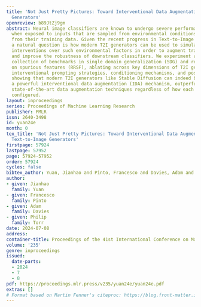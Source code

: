 ```yaml
---
title: 'Not Just Pretty Pictures: Toward Interventional Data Augmentation Using Text-to-Image
  Generators'
openreview: b89JtZj9gm
abstract: Neural image classifiers are known to undergo severe performance degradation
  when exposed to inputs that are sampled from environmental conditions that differ
  from their training data. Given the recent progress in Text-to-Image (T2I) generation,
  a natural question is how modern T2I generators can be used to simulate arbitrary
  interventions over such environmental factors in order to augment training data
  and improve the robustness of downstream classifiers. We experiment across a diverse
  collection of benchmarks in single domain generalization (SDG) and reducing reliance
  on spurious features (RRSF), ablating across key dimensions of T2I generation, including
  interventional prompting strategies, conditioning mechanisms, and post-hoc filtering,
  showing that modern T2I generators like Stable Diffusion can indeed be used to implement
  a powerful interventional data augmentation (IDA) mechanism, outperforming previously
  state-of-the-art data augmentation techniques regardless of how each dimension is
  configured.
layout: inproceedings
series: Proceedings of Machine Learning Research
publisher: PMLR
issn: 2640-3498
id: yuan24e
month: 0
tex_title: 'Not Just Pretty Pictures: Toward Interventional Data Augmentation Using
  Text-to-Image Generators'
firstpage: 57924
lastpage: 57952
page: 57924-57952
order: 57924
cycles: false
bibtex_author: Yuan, Jianhao and Pinto, Francesco and Davies, Adam and Torr, Philip
author:
- given: Jianhao
  family: Yuan
- given: Francesco
  family: Pinto
- given: Adam
  family: Davies
- given: Philip
  family: Torr
date: 2024-07-08
address:
container-title: Proceedings of the 41st International Conference on Machine Learning
volume: '235'
genre: inproceedings
issued:
  date-parts:
  - 2024
  - 7
  - 8
pdf: https://proceedings.mlr.press/v235/yuan24e/yuan24e.pdf
extras: []
# Format based on Martin Fenner's citeproc: https://blog.front-matter.io/posts/citeproc-yaml-for-bibliographies/
---
```

